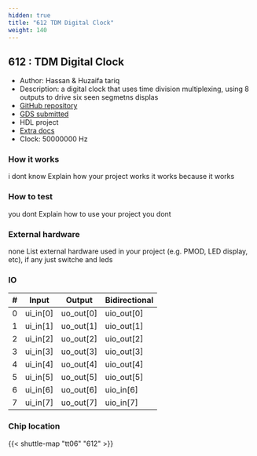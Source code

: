 ```yaml
---
hidden: true
title: "612 TDM Digital Clock"
weight: 140
---
```


## 612 : TDM Digital Clock

* Author: Hassan & Huzaifa tariq
* Description: a digital clock that uses time division multiplexing, using 8 outputs to drive six seen segmetns displas
* [GitHub repository](https://github.com/HUZAIFA-TARIQ/GIKI-TapeOut-2)
* [GDS submitted](https://github.com/HUZAIFA-TARIQ/GIKI-TapeOut-2/actions/runs/8746213141)
* HDL project
* [Extra docs](None)
* Clock: 50000000 Hz

<!---

This file is used to generate your project datasheet. Please fill in the information below and delete any unused
sections.

You can also include images in this folder and reference them in the markdown. Each image must be less than
512 kb in size, and the combined size of all images must be less than 1 MB.
-->


### How it works

i dont know
Explain how your project works
it works because it works

### How to test

you dont
Explain how to use your project
you dont

### External hardware

none
List external hardware used in your project (e.g. PMOD, LED display, etc), if any
just switche and leds


### IO

| # | Input          | Output         | Bidirectional   |
| - | -------------- | -------------- | --------------- |
| 0 | ui_in[0] | uo_out[0] | uio_out[0] |
| 1 | ui_in[1] | uo_out[1] | uio_out[1] |
| 2 | ui_in[2] | uo_out[2] | uio_out[2] |
| 3 | ui_in[3] | uo_out[3] | uio_out[3] |
| 4 | ui_in[4] | uo_out[4] | uio_out[4] |
| 5 | ui_in[5] | uo_out[5] | uio_out[5] |
| 6 | ui_in[6] | uo_out[6] | uio_in[6] |
| 7 | ui_in[7] | uo_out[7] | uio_in[7] |

### Chip location

{{< shuttle-map "tt06" "612" >}}

